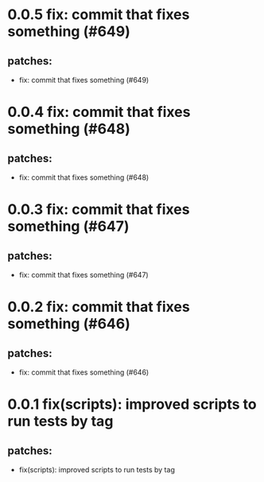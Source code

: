 # 0.0.5 fix: commit that fixes something (#649)

## patches:
* fix: commit that fixes something (#649)

# 0.0.4 fix: commit that fixes something (#648)

## patches:
* fix: commit that fixes something (#648)

# 0.0.3 fix: commit that fixes something (#647)

## patches:
* fix: commit that fixes something (#647)

# 0.0.2 fix: commit that fixes something (#646)

## patches:
* fix: commit that fixes something (#646)

# 0.0.1 fix(scripts): improved scripts to run tests by tag

## patches:
* fix(scripts): improved scripts to run tests by tag

